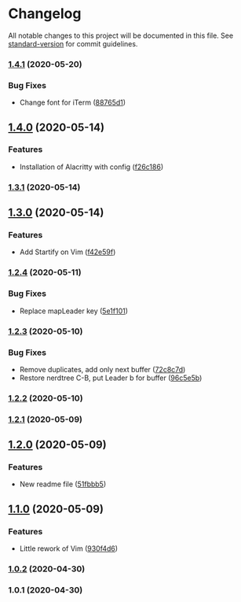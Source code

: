 # Changelog

All notable changes to this project will be documented in this file. See [standard-version](https://github.com/conventional-changelog/standard-version) for commit guidelines.

### [1.4.1](https://github.com/AlexLombry/dotfiles/compare/v1.4.0...v1.4.1) (2020-05-20)


### Bug Fixes

* Change font for iTerm ([88765d1](https://github.com/AlexLombry/dotfiles/commit/88765d14a98710c4823d907c34f71daee13248af))

## [1.4.0](https://github.com/AlexLombry/dotfiles/compare/v1.3.1...v1.4.0) (2020-05-14)


### Features

* Installation of Alacritty with config ([f26c186](https://github.com/AlexLombry/dotfiles/commit/f26c186652a2086c2c73c0bd244d2ca85ad560f2))

### [1.3.1](https://github.com/AlexLombry/dotfiles/compare/v1.3.0...v1.3.1) (2020-05-14)

## [1.3.0](https://github.com/AlexLombry/dotfiles/compare/v1.2.4...v1.3.0) (2020-05-14)


### Features

* Add Startify on Vim ([f42e59f](https://github.com/AlexLombry/dotfiles/commit/f42e59f01d0556710fb3f961d0d1a768b6bcf37f))

### [1.2.4](https://github.com/AlexLombry/dotfiles/compare/v1.2.3...v1.2.4) (2020-05-11)


### Bug Fixes

* Replace mapLeader key ([5e1f101](https://github.com/AlexLombry/dotfiles/commit/5e1f1014048e4a21343c8cb2672db735ccb175bf))

### [1.2.3](https://github.com/AlexLombry/dotfiles/compare/v1.2.2...v1.2.3) (2020-05-10)


### Bug Fixes

* Remove duplicates, add only next buffer ([72c8c7d](https://github.com/AlexLombry/dotfiles/commit/72c8c7d5151927adf0c06288bc477addb96780a1))
* Restore nerdtree C-B, put Leader b for buffer ([96c5e5b](https://github.com/AlexLombry/dotfiles/commit/96c5e5b1275b2d74c1d9331f3e0d6c231b115a07))

### [1.2.2](https://github.com/AlexLombry/dotfiles/compare/v1.2.1...v1.2.2) (2020-05-10)

### [1.2.1](https://github.com/AlexLombry/dotfiles/compare/v1.2.0...v1.2.1) (2020-05-09)

## [1.2.0](https://github.com/AlexLombry/dotfiles/compare/v1.1.0...v1.2.0) (2020-05-09)


### Features

* New readme file ([51fbbb5](https://github.com/AlexLombry/dotfiles/commit/51fbbb5c93a4a485e1e2f40db8b11b56d9e93852))

## [1.1.0](https://github.com/AlexLombry/dotfiles/compare/v1.0.1...v1.1.0) (2020-05-09)


### Features

* Little rework of Vim ([930f4d6](https://github.com/AlexLombry/dotfiles/commit/930f4d6233b6d17253dcb1fca4786a409ea23889))

### [1.0.2](https://github.com/AlexLombry/dotfiles/compare/v1.0.1...v1.0.2) (2020-04-30)

### 1.0.1 (2020-04-30)
